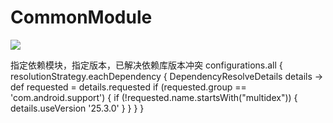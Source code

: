 # CommonModule
[![](https://jitpack.io/v/tancongcong123/CommonModule.svg)](https://jitpack.io/#tancongcong123/CommonModule)

指定依赖模块，指定版本，已解决依赖库版本冲突
configurations.all {
    resolutionStrategy.eachDependency { DependencyResolveDetails details ->
        def requested = details.requested
        if (requested.group == 'com.android.support') {
            if (!requested.name.startsWith("multidex")) {
                details.useVersion '25.3.0'
            }
        }
    }
}